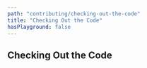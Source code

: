 ```yaml
---
path: "contributing/checking-out-the-code"
title: "Checking Out the Code"
hasPlayground: false
---
```


## Checking Out the Code
